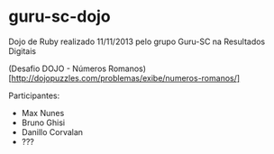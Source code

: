 guru-sc-dojo
=========

Dojo de Ruby realizado 11/11/2013 pelo grupo Guru-SC na Resultados Digitais

(Desafio DOJO - Números Romanos)[http://dojopuzzles.com/problemas/exibe/numeros-romanos/]


Participantes:

- Max Nunes
- Bruno Ghisi
- Danillo Corvalan
- ???